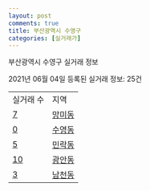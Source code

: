 ```yaml
---
layout: post
comments: true
title: 부산광역시 수영구
categories: [실거래가]
---
```


부산광역시 수영구 실거래 정보

2021년 06월 04일 등록된 실거래 정보: 25건


<table>
  <tr>
    <td>실거래 수</td>
    <td>지역</td>
  </tr>

  
  <tr>
    <td><a href="2650010100.html">7</a></td>
    <td><a href="2650010100.html">망미동</a></td>
  </tr>
    

  <tr>
    <td><a href="2650010200.html">0</a></td>
    <td><a href="2650010200.html">수영동</a></td>
  </tr>
    

  <tr>
    <td><a href="2650010300.html">5</a></td>
    <td><a href="2650010300.html">민락동</a></td>
  </tr>
    

  <tr>
    <td><a href="2650010400.html">10</a></td>
    <td><a href="2650010400.html">광안동</a></td>
  </tr>
    

  <tr>
    <td><a href="2650010500.html">3</a></td>
    <td><a href="2650010500.html">남천동</a></td>
  </tr>
    


</table>
    